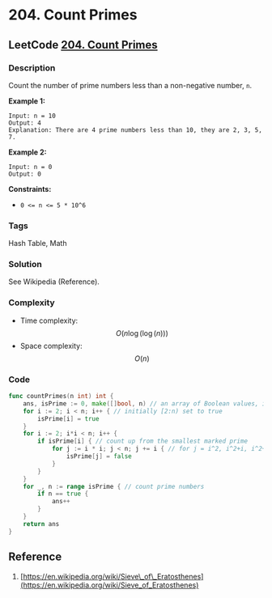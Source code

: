 # 204. Count Primes

## LeetCode [204. Count Primes](title)

### Description

Count the number of prime numbers less than a non-negative number, `n`.

**Example 1:** 

```text
Input: n = 10
Output: 4
Explanation: There are 4 prime numbers less than 10, they are 2, 3, 5, 7.
```

**Example 2:** 

```text
Input: n = 0
Output: 0
```

**Constraints:**

* `0 <= n <= 5 * 10^6`

### Tags

Hash Table, Math

### Solution

See Wikipedia \(Reference\).

### Complexity

* Time complexity: $$O(n\log(\log(n)))$$
* Space complexity: $$O(n)$$

### Code

```go
func countPrimes(n int) int {
	ans, isPrime := 0, make([]bool, n) // an array of Boolean values, indexed by 2 to n,
	for i := 2; i < n; i++ { // initially [2:n) set to true
		isPrime[i] = true
	}
	for i := 2; i*i < n; i++ {
		if isPrime[i] { // count up from the smallest marked prime
			for j := i * i; j < n; j += i { // for j = i^2, i^2+i, i^2+2i, ..., < n
				isPrime[j] = false
			}
		}
	}
	for _, n := range isPrime { // count prime numbers
		if n == true {
			ans++
		}
	}
	return ans
}
```

## Reference

1. [https://en.wikipedia.org/wiki/Sieve\_of\_Eratosthenes](https://en.wikipedia.org/wiki/Sieve_of_Eratosthenes)

